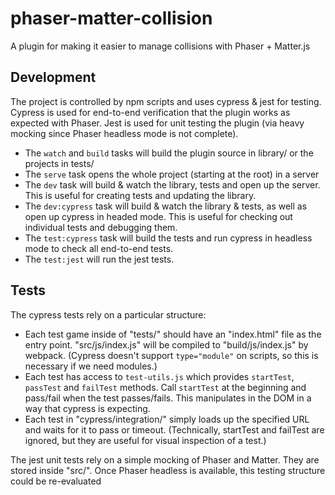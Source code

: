 # phaser-matter-collision

A plugin for making it easier to manage collisions with Phaser + Matter.js

## Development

The project is controlled by npm scripts and uses cypress & jest for testing. Cypress is used for end-to-end verification that the plugin works as expected with Phaser. Jest is used for unit testing the plugin (via heavy mocking since Phaser headless mode is not complete).

- The `watch` and `build` tasks will build the plugin source in library/ or the projects in tests/
- The `serve` task opens the whole project (starting at the root) in a server
- The `dev` task will build & watch the library, tests and open up the server. This is useful for creating tests and updating the library.
- The `dev:cypress` task will build & watch the library & tests, as well as open up cypress in headed mode. This is useful for checking out individual tests and debugging them.
- The `test:cypress` task will build the tests and run cypress in headless mode to check all end-to-end tests.
- The `test:jest` will run the jest tests.

## Tests

The cypress tests rely on a particular structure:

- Each test game inside of "tests/" should have an "index.html" file as the entry point. "src/js/index.js" will be compiled to "build/js/index.js" by webpack. (Cypress doesn't support `type="module"` on scripts, so this is necessary if we need modules.)
- Each test has access to `test-utils.js` which provides `startTest`, `passTest` and `failTest` methods. Call `startTest` at the beginning and pass/fail when the test passes/fails. This manipulates in the DOM in a way that cypress is expecting.
- Each test in "cypress/integration/" simply loads up the specified URL and waits for it to pass or timeout. (Technically, startTest and failTest are ignored, but they are useful for visual inspection of a test.)

The jest unit tests rely on a simple mocking of Phaser and Matter. They are stored inside "src/". Once Phaser headless is available, this testing structure could be re-evaluated
